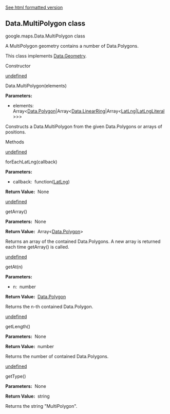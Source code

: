 [See html formatted version](https://huasofoundries.github.io/google-maps-documentation/Data.MultiPolygon.html)

Data.MultiPolygon class
-----------------------

google.maps.Data.MultiPolygon class

A MultiPolygon geometry contains a number of Data.Polygons.

This class implements [Data.Geometry](Data.md).

Constructor

[undefined](#Data.MultiPolygon.constructor)

Data.MultiPolygon(elements)

**Parameters:** 

*   elements:  Array<[Data.Polygon](Data.md)|Array<[Data.LinearRing](Data.md)|Array<[LatLng](/maps/documentation/javascript/reference/3.40/coordinates#LatLng)|[LatLngLiteral](/maps/documentation/javascript/reference/3.40/coordinates#LatLngLiteral)\>>>

Constructs a Data.MultiPolygon from the given Data.Polygons or arrays of positions.

Methods

[undefined](#Data.MultiPolygon.forEachLatLng)

forEachLatLng(callback)

**Parameters:** 

*   callback:  function([LatLng](/maps/documentation/javascript/reference/3.40/coordinates#LatLng))

**Return Value:**  None

[undefined](#Data.MultiPolygon.getArray)

getArray()

**Parameters:**  None

**Return Value:**  Array<[Data.Polygon](Data.md)\>

Returns an array of the contained Data.Polygons. A new array is returned each time getArray() is called.

[undefined](#Data.MultiPolygon.getAt)

getAt(n)

**Parameters:** 

*   n:  number

**Return Value:**  [Data.Polygon](Data.md)

Returns the n\-th contained Data.Polygon.

[undefined](#Data.MultiPolygon.getLength)

getLength()

**Parameters:**  None

**Return Value:**  number

Returns the number of contained Data.Polygons.

[undefined](#Data.MultiPolygon.getType)

getType()

**Parameters:**  None

**Return Value:**  string

Returns the string "MultiPolygon".